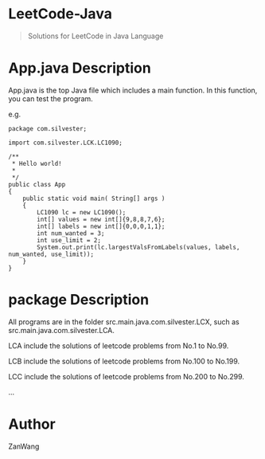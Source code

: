 # LeetCode-Java
> Solutions for LeetCode in Java Language

# App.java Description

App.java is the top Java file which includes a main function. In this function, you can test the program.

e.g.
```
package com.silvester;

import com.silvester.LCK.LC1090;

/**
 * Hello world!
 *
 */
public class App 
{
    public static void main( String[] args )
    {
        LC1090 lc = new LC1090();
        int[] values = new int[]{9,8,8,7,6};
        int[] labels = new int[]{0,0,0,1,1};
        int num_wanted = 3;
        int use_limit = 2;
        System.out.print(lc.largestValsFromLabels(values, labels, num_wanted, use_limit));
    }
}
```

# package Description

All programs are in the folder src.main.java.com.silvester.LCX, such as src.main.java.com.silvester.LCA.

LCA include the solutions of leetcode problems from No.1 to No.99.

LCB include the solutions of leetcode problems from No.100 to No.199.

LCC include the solutions of leetcode problems from No.200 to No.299.

...

# Author

ZanWang